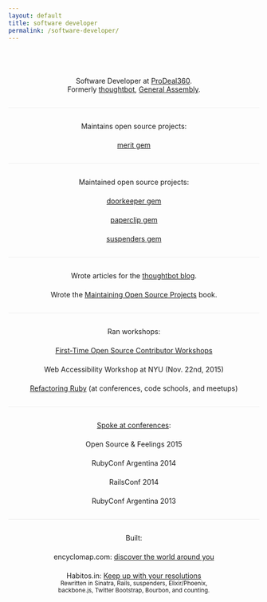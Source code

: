 ```yaml
---
layout: default
title: software developer
permalink: /software-developer/
---
```


<p style="text-align: center; padding-top: 4em">
  Software Developer at <a href="https://www.prodeal360.com/">ProDeal360</a>.
  <br>
  Formerly
  <a href="https://www.thoughtbot.com/">thoughtbot</a>,
  <a href="https://generalassemb.ly/">General Assembly</a>.
</p>


<p style="text-align: center; padding-top: 2em; margin-top: 2em; border-top: 1px solid #eee">
  Maintains open source projects:
</p>
<p style="text-align: center; padding-top: .5em">
  <a href="https://github.com/merit-gem/merit">merit gem</a>
</p>


<p style="text-align: center; padding-top: 2em; margin-top: 2em; border-top: 1px solid #eee">
  Maintained open source projects:
</p>
<p style="text-align: center; padding-top: .5em">
  <a href="https://github.com/doorkeeper-gem/doorkeeper">doorkeeper gem</a>
</p>
<p style="text-align: center; padding-top: .5em">
  <a href="https://github.com/thoughtbot/paperclip">paperclip gem</a>
</p>
<p style="text-align: center; padding-top: .5em">
  <a href="https://github.com/thoughtbot/suspenders">suspenders gem</a>
</p>


<p style="text-align: center; padding-top: 2em; margin-top: 2em; border-top: 1px solid #eee">
  Wrote articles for the
  <a href="https://robots.thoughtbot.com/authors/tute-costa">thoughtbot blog</a>.
</p>
<p style="text-align: center; padding-top: .5em">
  Wrote the
  <a href="http://maintaining-open-source.com/">Maintaining Open Source Projects</a>
  book.
</p>


<p style="text-align: center; padding-top: 2em; margin-top: 2em; border-top: 1px solid #eee">
  Ran workshops:
</p>
<p style="text-align: center; padding-top: .5em">
  <a href="https://www.google.com/search?q=first-time+open+source+workshop+ruby+focused+site:http:%2F%2Fwww.meetup.com%2Fhackerhours">
    First-Time Open Source Contributor Workshops
  </a>
</p>
<p style="text-align: center; padding-top: .5em">
  Web Accessibility Workshop at NYU (Nov. 22nd, 2015)
</p>
<p style="text-align: center; padding-top: .5em">
  <a href="https://www.youtube.com/watch?v=VZha9Rh9dIc">Refactoring Ruby</a>
  (at conferences, code schools, and meetups)
</p>


<p style="text-align: center; padding-top: 2em; margin-top: 2em; border-top: 1px solid #eee">
  <a href="http://lanyrd.com/profile/tutec/sessions/">Spoke at conferences</a>:
</p>
<p style="text-align: center; padding-top: .5em">
  Open Source & Feelings 2015
</p>
<p style="text-align: center; padding-top: .5em">
  RubyConf Argentina 2014
</p>
<p style="text-align: center; padding-top: .5em">
  RailsConf 2014
</p>
<p style="text-align: center; padding-top: .5em">
  RubyConf Argentina 2013
</p>


<p style="text-align: center; padding-top: 2em; margin-top: 2em; border-top: 1px solid #eee">
  Built:
</p>
<p style="text-align: center; padding-top: .5em">
  encyclomap.com: <a href="http://www.encyclomap.com/">discover the world around you</a>
</p>
<p style="text-align: center; padding-top: .5em; padding-bottom: 4em">
  Habitos.in: <a href="http://www.habitos.in/">Keep up with your resolutions</a><br>
  <small>
    Rewritten in Sinatra, Rails, suspenders, Elixir/Phoenix,<br>
    backbone.js, Twitter Bootstrap, Bourbon, and counting.
  </small>
</p>
